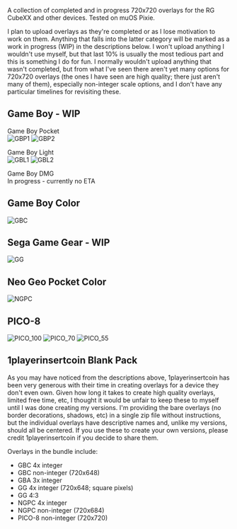 A collection of completed and in progress 720x720 overlays for the RG CubeXX and other devices. Tested on muOS Pixie.

I plan to upload overlays as they're completed or as I lose motivation to work on them. Anything that falls into the latter category will be marked as a work in progress (WIP) in the descriptions below. I won't upload anything I wouldn't use myself, but that last 10% is usually the most tedious part and this is something I do for fun. I normally wouldn't upload anything that wasn't completed, but from what I've seen there aren't yet many options for 720x720 overlays (the ones I have seen are high quality; there just aren't many of them), especially non-integer scale options, and I don't have any particular timelines for revisiting these.

## Game Boy - WIP
Game Boy Pocket<br>
![GBP1](https://github.com/user-attachments/assets/5600b628-a2b5-45bd-8354-049783d89fc3)
![GBP2](https://github.com/user-attachments/assets/a627c9db-e61f-494c-a29a-7e23b9de1f76)

Game Boy Light<br>
![GBL1](https://github.com/user-attachments/assets/a6b91b73-38d3-4f1a-91b3-3eea13d21074)
![GBL2](https://github.com/user-attachments/assets/5bc516e8-40e8-4327-9cdf-7f8a51d76c1f)

Game Boy DMG<br>
In progress - currently no ETA

## Game Boy Color
![GBC](https://github.com/user-attachments/assets/880701cc-ed7e-4917-a938-50da715529c5)

## Sega Game Gear - WIP
![GG](https://github.com/user-attachments/assets/092f76a3-0859-4c02-8eac-46aeae164139)

## Neo Geo Pocket Color
![NGPC](https://github.com/user-attachments/assets/e7a4704b-a2f8-406e-80b8-43b5302c500c)

## PICO-8
![PICO_100](https://github.com/user-attachments/assets/b1ca6ccd-bc3d-493f-b66e-56e6539c4d89)
![PICO_70](https://github.com/user-attachments/assets/5e01e7d4-ca2a-4a39-bb14-0a799299c2ae)
![PICO_55](https://github.com/user-attachments/assets/95c3d45c-9a4d-4274-9a36-e1a4f2f9a499)

## 1playerinsertcoin Blank Pack
As you may have noticed from the descriptions above, 1playerinsertcoin has been very generous with their time in creating overlays for a device they don't even own. Given how long it takes to create high quality overlays, limited free time, etc, I thought it would be unfair to keep these to myself until I was done creating my versions. I'm providing the bare overlays (no border decorations, shadows, etc) in a single zip file without instructions, but the individual overlays have descriptive names and, unlike my versions, should all be centered. If you use these to create your own versions, please credit 1playerinsertcoin if you decide to share them.

Overlays in the bundle include:
- GBC 4x integer
- GBC non-integer (720x648)
- GBA 3x integer
- GG 4x integer (720x648; square pixels)
- GG 4:3
- NGPC 4x integer
- NGPC non-integer (720x684)
- PICO-8 non-integer (720x720)

